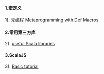 #### 1.宏定义
1). [元编程 Metaprogramming with Def Macros](http://www.cnblogs.com/tiger-xc/p/6112143.html)  
#### 2.常用第三方库
2). [useful Scala libraries](https://github.com/lauris/awesome-scala#reactive-web-frameworks)  
#### 3.ScalaJS
3). [Basic tutorial](http://www.scala-js.org/tutorial/basic/)  
